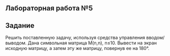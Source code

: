 ## Лабораторная работа №5

## Задание
Решить поставленную задачу, используя средства управления вводом/выводом. Дана символьная матрица M(n,n), n≤10. Вывести на экран исходную матрицу, а затем эту же матрицу, повернув ее на 180°.